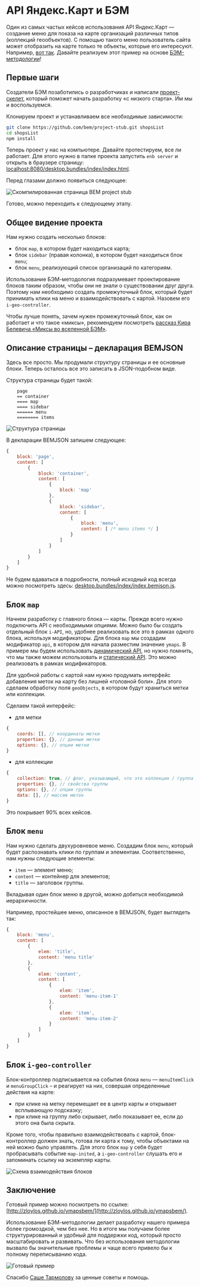 # API Яндекс.Карт и БЭМ

Один из самых частых кейсов использования API Яндекс.Карт — создание меню для показа на карте организаций различных типов (коллекций геообъектов). С помощью такого меню пользователь сайта может отобразить на карте только те объекты, которые его интересуют. Например, [вот так](https://dimik.github.com/ymaps/examples/group-menu/menu03.html). Давайте реализуем этот пример на основе [БЭМ-методологии](https://ru.bem.info/method/)!

## Первые шаги

Создатели БЭМ позаботились о разработчиках и написали [проект-скелет](https://ru.bem.info/tutorials/project-stub/), который поможет начать разработку «с низкого старта». Им мы и воспользуемся.

Клонируем проект и устанавливаем все необходимые зависимости:

````bash
git clone https://github.com/bem/project-stub.git shopsList
cd shopsList
npm install
````

Теперь проект у нас на компьютере. Давайте протестируем, все ли работает. Для этого нужно в папке проекта запустить `enb server` и открыть в браузере страницу: [localhost:8080/desktop.bundles/index/index.html](http://localhost:8080/desktop.bundles/index/index.html).


Перед глазами должно появиться следующее:

![Скомпилированная страница BEM project stub](https://img-fotki.yandex.ru/get/6808/246231603.0/0_14ad3a_514cc2ef_orig)

Готово, можно переходить к следующему этапу.

## Общее видение проекта

Нам нужно создать несколько блоков:

* блок `map`, в котором будет находиться карта;
* блок `sidebar` (правая колонка), в котором будет находиться блок `menu`;
* блок `menu`, реализующий список организаций по категориям.

Использование БЭМ-методология подразумевает проектирование блоков таким образом, чтобы они не знали о существовании друг друга. Поэтому нам необходимо создать промежуточный блок, который будет принимать клики на меню и взаимодействовать с картой. Назовем его `i-geo-controller`.

Чтобы лучше понять, зачем нужен промежуточный блок, как он работает и что такое «миксы», рекомендуем посмотреть [рассказ Кира Белевича «Миксы во вселенной БЭМ»](https://events.yandex.ru/events/yasubbotnik/msk-sep-2012/talks/327/).

## Описание страницы – декларация BEMJSON

Здесь все просто. Мы продумали структуру страницы и ее основные блоки. Теперь осталось все это записать в JSON-подобном виде.

Структура страницы будет такой:

```
    page
    == container
    ==== map
    ==== sidebar
    ====== menu
    ======== items
```

![Структура страницы](https://img-fotki.yandex.ru/get/6822/246231603.0/0_14ad39_a3d53b98_orig)

В декларации BEMJSON запишем следующее:

```js
{
    block: 'page',
    content: [
        {
            block: 'container',
            content: [
                {
                    block: 'map'
                },
                {
                    block: 'sidebar',
                    content: [
                        {
                            block: 'menu',
                            content: [ /* menu items */ ]
                        }
                    ]
                }
            ]
        }
    ]
}
```

Не будем вдаваться в подробности, полный исходный код всегда можно посмотреть здесь: [desktop.bundles/index/index.bemjson.js](https://github.com/zloylos/ymaps-and-bem/blob/master/desktop.bundles/index/index.bemjson.js).

## Блок `map`

Начнем разработку с главного блока — карты. Прежде всего нужно подключить API с необходимыми опциями. Можно было бы создать отдельный блок `i-API`, но, удобнее реализовать все это в рамках одного блока, используя модификаторы. Для блока `map` мы создадим модификатор `api`, в котором для начала разместим значение `ymaps`. В примере мы будем использовать [динамический API](http://api.yandex.ru/maps/doc/jsapi/), но нужно помнить, что мы также можем использовать и [статический API](http://api.yandex.ru/maps/doc/staticapi/). Это можно реализовать в рамках модификаторов.

Для удобной работы с картой нам нужно продумать интерфейс добавления меток на карту без лишней «головной боли». Для этого сделаем обработку поля `geoObjects`, в котором будут храниться метки или коллекции.

Сделаем такой интерфейс:

* для метки

```js
{
    coords: [], // координаты метки
    properties: {}, // данные метки
    options: {}, // опции метки
}
```

* для коллекции

```js
{
    collection: true, // флаг, указывающий, что это коллекция / группа меток
    properties: {}, // свойства группы
    options: {}, // опции группы
    data: [], // массив меток
}
```

Это покрывает 90% всех кейсов.

## Блок `menu`

Нам нужно сделать двухуровневое меню. Создадим блок `menu`, который будет распознавать клики по группам и элементам. Соответственно, нам нужны следующие элементы:

* `item` — элемент меню;
* `content` — контейнер для элементов;
* `title` — заголовок группы.

Вкладывая один блок меню в другой, можно добиться необходимой иерархичности.

Например, простейшее меню, описанное в BEMJSON, будет выглядеть так:

```js
{
    block: 'menu',
    content: [
        {
            elem: 'title',
            content: 'menu title'
        },
        {
            elem: 'content',
            content: [
                {
                    elem: 'item',
                    content: 'menu-item-1'
                },
                {
                    elem: 'item',
                    content: 'menu-item-2'
                }
            ]
        }
    ]
}
```

## Блок `i-geo-controller`

Блок-контроллер подписывается на события блока `menu` — `menuItemClick` и `menuGroupClick` – и реагирует на них, совершая определенные действия на карте:

* при клике на метку перемещает ее в центр карты и открывает всплывающую подсказку;
* при клике на группу либо скрывает, либо показывает ее, если до этого она была скрыта.

Кроме того, чтобы правильно взаимодействовать с картой, блок-контроллер должен знать, готова ли карта к тому, чтобы объектами на ней можно было управлять. Для этого блок `map` у себя будет пробрасывать событие `map-inited`, а `i-geo-controller` слушать его и запоминать ссылку на экземпляр карты.

![Схема взаимодействия блоков](https://img-fotki.yandex.ru/get/5601/246231603.0/0_14ad36_42b4e730_orig)

## Заключение

Готовый пример можно посмотреть по ссылке: [http://zloylos.github.io/ymapsbem/](http://zloylos.github.io/ymapsbem/).

Использование БЭМ-методологии делает разработку нашего примера более громоздкой, чем без нее. Но в итоге мы получаем более структурированный и удобный для поддержки код, который просто масштабировать и развивать. Что без использования методологии вызвало бы значительные проблемы и чаще всего привело бы к полному переписыванию кода.

![Готовый пример](https://img-fotki.yandex.ru/get/6822/246231603.0/0_14ad35_1a7fe921_orig)

Спасибо [Саше Тармолову](https://twitter.com/tarmolov) за ценные советы и помощь.

